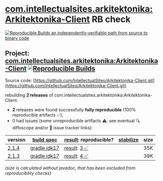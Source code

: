 [com.intellectualsites.arkitektonika:Arkitektonika-Client](https://central.sonatype.com/artifact/com.intellectualsites.arkitektonika/Arkitektonika-Client/versions) RB check
=======

[![Reproducible Builds](https://reproducible-builds.org/images/logos/rb.svg) an independently-verifiable path from source to binary code](https://reproducible-builds.org/)

## Project: [com.intellectualsites.arkitektonika:Arkitektonika-Client](https://central.sonatype.com/artifact/com.intellectualsites.arkitektonika/Arkitektonika-Client/versions) [![Reproducible Builds](https://img.shields.io/endpoint?url=https://raw.githubusercontent.com/jvm-repo-rebuild/reproducible-central/master/content/com/intellectualsites/arkitektonika/Arkitektonika-Client/badge.json)](https://github.com/jvm-repo-rebuild/reproducible-central/blob/master/content/com/intellectualsites/arkitektonika/Arkitektonika-Client/README.md)

Source code: [https://github.com/IntellectualSites/Arkitektonika-Client.git](https://github.com/IntellectualSites/Arkitektonika-Client.git)

rebuilding **2 releases** of com.intellectualsites.arkitektonika:Arkitektonika-Client:
- **2** releases were found successfully **fully reproducible** (100% reproducible artifacts :white_check_mark:),
- 0 had issues (some unreproducible artifacts :warning:, see eventual :mag: diffoscope and/or :memo: issue tracker links):

| version | [build spec](/BUILDSPEC.md) | [result](https://reproducible-builds.org/docs/jvm/): reproducible? | [stabilize](https://github.com/google/oss-rebuild/blob/main/cmd/stabilize/README.md) | size |
| -- | --------- | ------ | ------ | -- |
| [2.1.4](https://central.sonatype.com/artifact/com.intellectualsites.arkitektonika/Arkitektonika-Client/2.1.4/pom) | [gradle jdk17](Arkitektonika-Client-2.1.4.buildspec) | [result](Arkitektonika-Client-2.1.4.buildinfo): [3 :white_check_mark: ](Arkitektonika-Client-2.1.4.buildcompare) | | 35K |
| [2.1.3](https://central.sonatype.com/artifact/com.intellectualsites.arkitektonika/Arkitektonika-Client/2.1.3/pom) | [gradle jdk17](Arkitektonika-Client-2.1.3.buildspec) | [result](Arkitektonika-Client-2.1.3.buildinfo): [4 :white_check_mark: ](Arkitektonika-Client-2.1.3.buildcompare) | | 39K |

<i>(size is calculated without javadoc, that has been excluded from reproducibility checks)</i>
